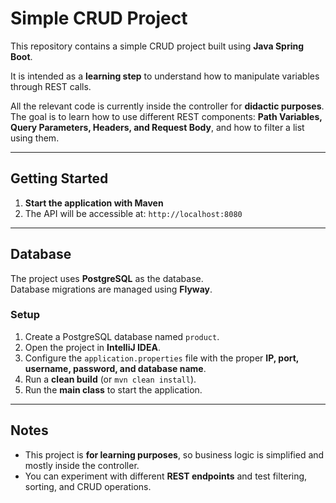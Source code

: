 # Simple CRUD Project

This repository contains a simple CRUD project built using **Java Spring Boot**.

It is intended as a **learning step** to understand how to manipulate variables through REST calls.

All the relevant code is currently inside the controller for **didactic purposes**.  
The goal is to learn how to use different REST components: **Path Variables, Query Parameters, Headers, and Request Body**, and how to filter a list using them.

---

## Getting Started

1. **Start the application with Maven**
2. The API will be accessible at: `http://localhost:8080`

---

## Database

The project uses **PostgreSQL** as the database.  
Database migrations are managed using **Flyway**.

### Setup

1. Create a PostgreSQL database named `product`.
2. Open the project in **IntelliJ IDEA**.
3. Configure the `application.properties` file with the proper **IP, port, username, password, and database name**.
4. Run a **clean build** (or `mvn clean install`).
5. Run the **main class** to start the application.

---

## Notes

- This project is **for learning purposes**, so business logic is simplified and mostly inside the controller.
- You can experiment with different **REST endpoints** and test filtering, sorting, and CRUD operations.
